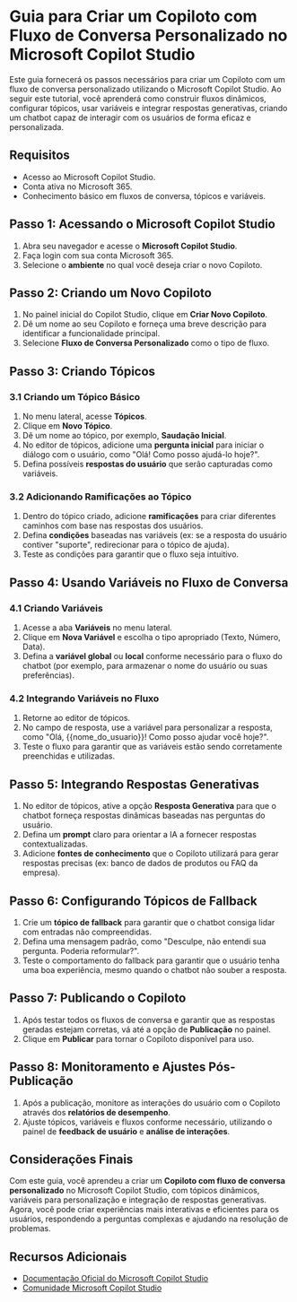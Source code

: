 # Guia para Criar um Copiloto com Fluxo de Conversa Personalizado no Microsoft Copilot Studio

Este guia fornecerá os passos necessários para criar um Copiloto com um fluxo de conversa personalizado utilizando o Microsoft Copilot Studio. Ao seguir este tutorial, você aprenderá como construir fluxos dinâmicos, configurar tópicos, usar variáveis e integrar respostas generativas, criando um chatbot capaz de interagir com os usuários de forma eficaz e personalizada.

## Requisitos

- Acesso ao Microsoft Copilot Studio.
- Conta ativa no Microsoft 365.
- Conhecimento básico em fluxos de conversa, tópicos e variáveis.

## Passo 1: Acessando o Microsoft Copilot Studio

1. Abra seu navegador e acesse o **Microsoft Copilot Studio**.
2. Faça login com sua conta Microsoft 365.
3. Selecione o **ambiente** no qual você deseja criar o novo Copiloto.

## Passo 2: Criando um Novo Copiloto

1. No painel inicial do Copilot Studio, clique em **Criar Novo Copiloto**.
2. Dê um nome ao seu Copiloto e forneça uma breve descrição para identificar a funcionalidade principal.
3. Selecione **Fluxo de Conversa Personalizado** como o tipo de fluxo.

## Passo 3: Criando Tópicos

### 3.1 Criando um Tópico Básico

1. No menu lateral, acesse **Tópicos**.
2. Clique em **Novo Tópico**.
3. Dê um nome ao tópico, por exemplo, **Saudação Inicial**.
4. No editor de tópicos, adicione uma **pergunta inicial** para iniciar o diálogo com o usuário, como "Olá! Como posso ajudá-lo hoje?".
5. Defina possíveis **respostas do usuário** que serão capturadas como variáveis.

### 3.2 Adicionando Ramificações ao Tópico

1. Dentro do tópico criado, adicione **ramificações** para criar diferentes caminhos com base nas respostas dos usuários.
2. Defina **condições** baseadas nas variáveis (ex: se a resposta do usuário contiver "suporte", redirecionar para o tópico de ajuda).
3. Teste as condições para garantir que o fluxo seja intuitivo.

## Passo 4: Usando Variáveis no Fluxo de Conversa

### 4.1 Criando Variáveis

1. Acesse a aba **Variáveis** no menu lateral.
2. Clique em **Nova Variável** e escolha o tipo apropriado (Texto, Número, Data).
3. Defina a **variável global** ou **local** conforme necessário para o fluxo do chatbot (por exemplo, para armazenar o nome do usuário ou suas preferências).

### 4.2 Integrando Variáveis no Fluxo

1. Retorne ao editor de tópicos.
2. No campo de resposta, use a variável para personalizar a resposta, como "Olá, {{nome_do_usuario}}! Como posso ajudar você hoje?".
3. Teste o fluxo para garantir que as variáveis estão sendo corretamente preenchidas e utilizadas.

## Passo 5: Integrando Respostas Generativas

1. No editor de tópicos, ative a opção **Resposta Generativa** para que o chatbot forneça respostas dinâmicas baseadas nas perguntas do usuário.
2. Defina um **prompt** claro para orientar a IA a fornecer respostas contextualizadas.
3. Adicione **fontes de conhecimento** que o Copiloto utilizará para gerar respostas precisas (ex: banco de dados de produtos ou FAQ da empresa).

## Passo 6: Configurando Tópicos de Fallback

1. Crie um **tópico de fallback** para garantir que o chatbot consiga lidar com entradas não compreendidas.
2. Defina uma mensagem padrão, como "Desculpe, não entendi sua pergunta. Poderia reformular?".
3. Teste o comportamento do fallback para garantir que o usuário tenha uma boa experiência, mesmo quando o chatbot não souber a resposta.

## Passo 7: Publicando o Copiloto

1. Após testar todos os fluxos de conversa e garantir que as respostas geradas estejam corretas, vá até a opção de **Publicação** no painel.
2. Clique em **Publicar** para tornar o Copiloto disponível para uso.

## Passo 8: Monitoramento e Ajustes Pós-Publicação

1. Após a publicação, monitore as interações do usuário com o Copiloto através dos **relatórios de desempenho**.
2. Ajuste tópicos, variáveis e fluxos conforme necessário, utilizando o painel de **feedback de usuário** e **análise de interações**.

## Considerações Finais

Com este guia, você aprendeu a criar um **Copiloto com fluxo de conversa personalizado** no Microsoft Copilot Studio, com tópicos dinâmicos, variáveis para personalização e integração de respostas generativas. Agora, você pode criar experiências mais interativas e eficientes para os usuários, respondendo a perguntas complexas e ajudando na resolução de problemas.

## Recursos Adicionais

- [Documentação Oficial do Microsoft Copilot Studio](https://docs.microsoft.com/en-us/copilot-studio)
- [Comunidade Microsoft Copilot Studio](https://techcommunity.microsoft.com/c/copilot)

